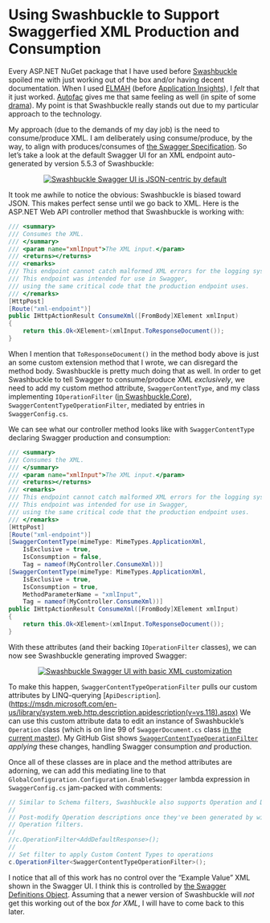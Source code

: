# Using Swashbuckle to Support Swaggerfied XML Production and Consumption

Every ASP.NET NuGet package that I have used before [Swashbuckle](http://www.nuget.org/packages/Swashbuckle/5.5.3) spoiled me with just working out of the box and/or having decent documentation. When I used [ELMAH](https://www.nuget.org/packages/elmah/) (before [Application Insights](https://azure.microsoft.com/en-us/services/application-insights/)), I _felt_ that it just worked. [Autofac](https://www.nuget.org/packages/Autofac/) gives me that same feeling as well (in spite of some [drama](http://songhayblog.azurewebsites.net/entry/my-autofac-packages-drama)). My point is that Swashbuckle really stands out due to my particular approach to the technology.

My approach (due to the demands of my day job) is the need to consume/produce XML. I am deliberately using consume/produce, by the way, to align with produces/consumes of [the Swagger Specification](http://swagger.io/specification/). So let’s take a look at the default Swagger UI for an XML endpoint auto-generated by version 5.5.3 of Swashbuckle:

<div style="text-align:center">

[![Swashbuckle Swagger UI is JSON-centric by default](https://farm1.staticflickr.com/645/31941217903_4d0bf088c2_z_d.jpg "Swashbuckle Swagger UI is JSON-centric by default")](https://www.flickr.com/photos/wilhite/31941217903/in/dateposted-public/)

</div>

It took me awhile to notice the obvious: Swashbuckle is biased toward JSON. This makes perfect sense until we go back to XML. Here is the ASP.NET Web API controller method that Swashbuckle is working with:

``` c#
/// <summary>
/// Consumes the XML.
/// </summary>
/// <param name="xmlInput">The XML input.</param>
/// <returns></returns>
/// <remarks>
/// This endpoint cannot catch malformed XML errors for the logging system.
/// This endpoint was intended for use in Swagger,
/// using the same critical code that the production endpoint uses.
/// </remarks>
[HttpPost]
[Route("xml-endpoint")]
public IHttpActionResult ConsumeXml([FromBody]XElement xmlInput)
{
    return this.Ok<XElement>(xmlInput.ToResponseDocument());
}

```

When I mention that `ToResponseDocument()` in the method body above is just an some custom extension method that I wrote, we can disregard the method body. Swashbuckle is pretty much doing that as well. In order to get Swashbuckle to tell Swagger to consume/produce XML _exclusively_, we need to add my custom method attribute, `SwaggerContentType`, and my class implementing `IOperationFilter` ([in Swashbuckle.Core](https://github.com/domaindrivendev/Swashbuckle/blob/master/Swashbuckle.Core/Swagger/IOperationFilter.cs)), `SwaggerContentTypeOperationFilter`, mediated by entries in `SwaggerConfig.cs`.

We can see what our controller method looks like with `SwaggerContentType` declaring Swagger production and consumption:

``` c#
/// <summary>
/// Consumes the XML.
/// </summary>
/// <param name="xmlInput">The XML input.</param>
/// <returns></returns>
/// <remarks>
/// This endpoint cannot catch malformed XML errors for the logging system.
/// This endpoint was intended for use in Swagger,
/// using the same critical code that the production endpoint uses.
/// </remarks>
[HttpPost]
[Route("xml-endpoint")]
[SwaggerContentType(mimeType: MimeTypes.ApplicationXml,
    IsExclusive = true,
    IsConsumption = false,
    Tag = nameof(MyController.ConsumeXml))]
[SwaggerContentType(mimeType: MimeTypes.ApplicationXml,
    IsExclusive = true,
    IsConsumption = true,
    MethodParameterName = "xmlInput",
    Tag = nameof(MyController.ConsumeXml))]
public IHttpActionResult ConsumeXml([FromBody]XElement xmlInput)
{
    return this.Ok<XElement>(xmlInput.ToResponseDocument());
}

```

With these attributes (and their backing `IOperationFilter` classes), we can now see Swashbuckle generating improved Swagger:

<div style="text-align:center">

[![Swashbuckle Swagger UI with basic XML customization](https://farm1.staticflickr.com/584/32714653736_330d5a60cd_z_d.jpg)](https://www.flickr.com/photos/wilhite/32714653736/in/dateposted-public/)

</div>

To make this happen, `SwaggerContentTypeOperationFilter` pulls our custom attributes by LINQ-querying [`ApiDescription`].(https://msdn.microsoft.com/en-us/library/system.web.http.description.apidescription(v=vs.118).aspx) We can use this custom attribute data to edit an instance of Swashbuckle’s `Operation` class (which is on line 99 of `SwaggerDocument.cs` class [in the current master](https://github.com/domaindrivendev/Swashbuckle/blob/master/Swashbuckle.Core/Swagger/SwaggerDocument.cs#L99)). My GitHub Gist shows [`SwaggerContentTypeOperationFilter`](https://gist.github.com/BryanWilhite/1a0e8c14a5002995aa5eb7984bfa5cd0#file-swaggercontenttypeoperationfilter-cs) _applying_ these changes, handling Swagger consumption _and_ production.

Once all of these classes are in place and the method attributes are adorning, we can add this mediating line to that `GlobalConfiguration.Configuration.EnableSwagger` lambda expression in `SwaggerConfig.cs` jam-packed with comments:

``` C#
// Similar to Schema filters, Swashbuckle also supports Operation and Document filters:
//
// Post-modify Operation descriptions once they've been generated by wiring up one or more
// Operation filters.
//
//c.OperationFilter<AddDefaultResponse>();
//
// Set filter to apply Custom Content Types to operations
c.OperationFilter<SwaggerContentTypeOperationFilter>();
```

I notice that all of this work has no control over the “Example Value” XML shown in the Swagger UI. I think this is controlled by [the Swagger Definitions Object](http://swagger.io/specification/#definitionsObject). Assuming that a newer version of Swashbuckle will _not_ get this working out of the box _for XML_, I will have to come back to this later.
